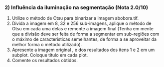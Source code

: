 ### 2) Influência da iluminação na segmentação (Nota 2.0/10)

1. Utilize o método de Otsu para binarizar a imagem abobora.tif.
2. Divida a imagem em 8, 32 e 256 sub-imagens, aplique o método de Otsu em cada uma delas e remonte a imagem final (Tenha em mente que a divisão deve ser feita de forma a segmentar em sub-regiões com o máximo de características semelhantes, de forma a se aproveitar da melhor forma o método utilizado).
3. Apresente a imagem original , e dos resultados dos itens 1 e 2 em um subplot. Coloque título em cada plot.
4. Comente os resultados obtidos.
